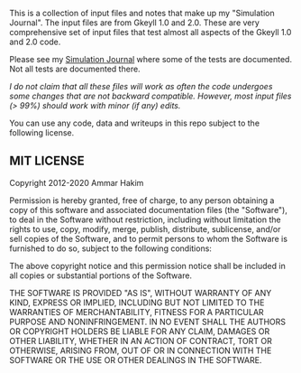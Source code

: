 This is a collection of input files and notes that make up my "Simulation Journal". The input files are from Gkeyll 1.0 and 2.0. These are very comprehensive set of input files that test almost all aspects of the Gkeyll 1.0 and 2.0 code. 

Please see my [Simulation Journal](http://ammar-hakim.org/sj/) where some of the tests are documented. Not all tests are documented there.

*I do not claim that all these files will work as often the code undergoes some changes that are not backward compatible.
However, most input files (> 99%) should work with minor (if any) edits.*

You can use any code, data and writeups in this repo subject to the following license.

MIT LICENSE
-----------

Copyright 2012-2020 Ammar Hakim

Permission is hereby granted, free of charge, to any person obtaining a copy of this software and associated documentation files (the "Software"), to deal in the Software without restriction, including without limitation the rights to use, copy, modify, merge, publish, distribute, sublicense, and/or sell copies of the Software, and to permit persons to whom the Software is furnished to do so, subject to the following conditions:

The above copyright notice and this permission notice shall be included in all copies or substantial portions of the Software.

THE SOFTWARE IS PROVIDED "AS IS", WITHOUT WARRANTY OF ANY KIND, EXPRESS OR IMPLIED, INCLUDING BUT NOT LIMITED TO THE WARRANTIES OF MERCHANTABILITY, FITNESS FOR A PARTICULAR PURPOSE AND NONINFRINGEMENT. IN NO EVENT SHALL THE AUTHORS OR COPYRIGHT HOLDERS BE LIABLE FOR ANY CLAIM, DAMAGES OR OTHER LIABILITY, WHETHER IN AN ACTION OF CONTRACT, TORT OR OTHERWISE, ARISING FROM, OUT OF OR IN CONNECTION WITH THE SOFTWARE OR THE USE OR OTHER DEALINGS IN THE SOFTWARE.


